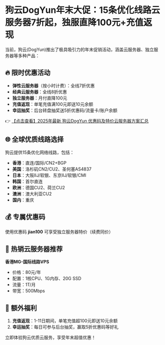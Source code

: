 # 狗云DogYun年末大促：15条优化线路云服务器7折起，独服直降100元+充值返现

当前，狗云(DogYun)推出了极具吸引力的年末促销活动，涵盖云服务器、独立服务器等多种产品：

## 🔥 限时优惠活动

- **弹性云服务器**（按小时计费）：全线7折优惠
- **经典云服务器**：全线8折优惠  
- **独立服务器**：月付直降100元
- **充值返现**：单笔充值满100元即送10元余额
- **幸运抽奖**：后台转盘抽奖送5折优惠码/流量卡/账户余额

👉 [【点击查看】2025年最新 狗云DogYun 优惠码及特价云服务器方案汇总](https://bit.ly/DogYun)

## 🌐 全球优质线路选择

狗云提供15条优化网络线路，包括：
- **香港**：直连/国际/CN2+BGP
- **美国**：洛杉矶CN2/CU2、圣何塞AS4837
- **日本**：大阪IIJ/软银、东京IIJ/软银/CMI
- **韩国**：首尔直连
- **欧洲**：德国CU2、荷兰CU2
- **澳洲**：澳大利亚CU2
- **国内**：重庆

## 💰 专属优惠码

使用优惠码 **jian100** 可享受独立服务器特价（续费同价）

## 🚀 热销云服务器推荐

**香港MG-国际线路VPS**
- 价格：80元/年
- 配置：1核CPU、1G内存、20G SSD
- 流量：1T/月
- 带宽：500Mbps

## 🎁 额外福利

1. **充值返现**：1-11日期间，单笔充值超100元即送10元余额
2. **幸运抽奖**：每日可参与后台抽奖，赢取5折优惠码等好礼

立即体验狗云优质云服务，享受年末超值优惠！